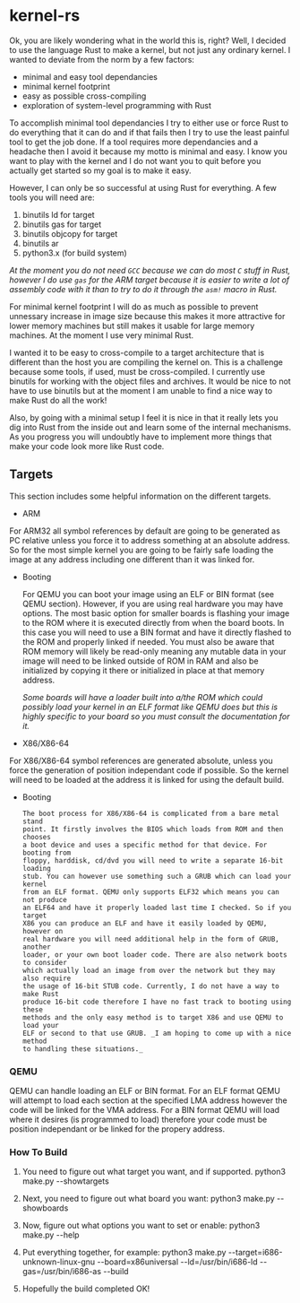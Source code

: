 # kernel-rs

 Ok, you are likely wondering what in the world this is, right? Well, I decided
 to use the language Rust to make a kernel, but not just any ordinary kernel. I
 wanted to deviate from the norm by a few factors:

* minimal and easy tool dependancies
* minimal kernel footprint
* easy as possible cross-compiling
* exploration of system-level programming with Rust

To accomplish minimal tool dependancies I try to either use or force Rust to do
everything that it can do and if that fails then I try to use the least painful
tool to get the job done. If a tool requires more dependancies and a headache
then I avoid it because my motto is minimal and easy. I know you want to play
with the kernel and I do not want you to quit before you actually get started so
my goal is to make it easy.

However, I can only be so successful at using Rust for everything. A few tools
you will need are:

  1. binutils ld for target
  2. binutils gas for target
  3. binutils objcopy for target 
  4. binutils ar
  5. python3.x (for build system)

_At the moment you do not need `GCC` because we can do most `C` stuff in Rust, however
I do use `gas` for the ARM target because it is easier to write a lot of assembly code
with it than to try to do it through the `asm!` macro in Rust._

For minimal kernel footprint I will do as much as possible to prevent unnessary
increase in image size because this makes it more attractive for lower memory
machines but still makes it usable for large memory machines. At the moment I
use very minimal Rust.

I wanted it to be easy to cross-compile to a target architecture that is
different than the host you are compiling the kernel on. This is a challenge
because some tools, if used, must be cross-compiled. I currently use binutils
for working with the object files and archives. It would be nice to not have to
use binutils but at the moment I am unable to find a nice way to make Rust do all
the work!

Also, by going with a minimal setup I feel it is nice in that it really lets you
dig into Rust from the inside out and learn some of the internal mechanisms. As
you progress you will undoubtly have to implement more things that make your code
look more like Rust code.

## Targets

This section includes some helpful information on the different targets.

* ARM

 For ARM32 all symbol references by default are going to be generated as PC
 relative unless you force it to address something at an absolute address. So for
 the most simple kernel you are going to be fairly safe loading the image at any
 address including one different than it was linked for.

  * Booting

      For QEMU you can boot your image using an ELF or BIN format (see QEMU section).
      However, if you are using real hardware you may have options. The most basic
      option for smaller boards is flashing your image to the ROM where it is
      executed directly from when the board boots. In this case you will need to use
      a BIN format and have it directly flashed to the ROM and properly linked if 
      needed. You must also be aware that ROM memory will likely be read-only meaning 
      any mutable data in your image will need to be linked outside of ROM in RAM and
      also be initialized by copying it there or initialized in place at that memory
      address.

      _Some boards will have a loader built into a/the ROM which could possibly load
      your kernel in an ELF format like QEMU does but this is highly specific to your 
      board so you must consult the documentation for it._

* X86/X86-64

 For X86/X86-64 symbol references are generated absolute, unless you force the
 generation of position independant code if possible. So the kernel will need to
 be loaded at the address it is linked for using the default build.

  * Booting

        The boot process for X86/X86-64 is complicated from a bare metal stand
        point. It firstly involves the BIOS which loads from ROM and then chooses
        a boot device and uses a specific method for that device. For booting from
        floppy, harddisk, cd/dvd you will need to write a separate 16-bit loading
        stub. You can however use something such a GRUB which can load your kernel
        from an ELF format. QEMU only supports ELF32 which means you can not produce
        an ELF64 and have it properly loaded last time I checked. So if you target
        X86 you can produce an ELF and have it easily loaded by QEMU, however on
        real hardware you will need additional help in the form of GRUB, another
        loader, or your own boot loader code. There are also network boots to consider
        which actually load an image from over the network but they may also require
        the usage of 16-bit STUB code. Currently, I do not have a way to make Rust
        produce 16-bit code therefore I have no fast track to booting using these
        methods and the only easy method is to target X86 and use QEMU to load your
        ELF or second to that use GRUB. _I am hoping to come up with a nice method
        to handling these situations._

### QEMU

 QEMU can handle loading an ELF or BIN format. For an ELF format QEMU will
 attempt to load each section at the specified LMA address however the code will
 be linked for the VMA address. For a BIN format QEMU will load where it desires
 (is programmed to load) therefore your code must be position independant or be
 linked for the propery address.

### How To Build

  1. You need to figure out what target you want, and if supported.
    python3 make.py --showtargets

  2. Next, you need to figure out what board you want:
    python3 make.py --showboards

  3. Now, figure out what options you want to set or enable:
    python3 make.py --help

  4. Put everything together, for example:
    python3 make.py --target=i686-unknown-linux-gnu --board=x86universal --ld=/usr/bin/i686-ld --gas=/usr/bin/i686-as --build

  5. Hopefully the build completed OK!